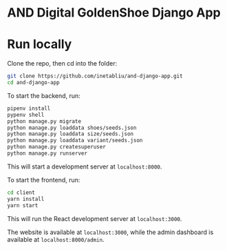 # AND Digital GoldenShoe Django App

# Run locally

Clone the repo, then cd into the folder:

```sh
git clone https://github.com/inetabliu/and-django-app.git
cd and-django-app
```

To start the backend, run:

```sh
pipenv install
pypenv shell
python manage.py migrate
python manage.py loaddata shoes/seeds.json
python manage.py loaddata size/seeds.json
python manage.py loaddata variant/seeds.json
python manage.py createsuperuser
python manage.py runserver
```

This will start a development server at `localhost:8000`.

To start the frontend, run:

```sh
cd client
yarn install
yarn start
```

This will run the React development server at `localhost:3000`.

The website is available at `localhost:3000`, while the admin dashboard is available at `localhost:8000/admin`.